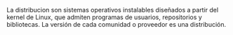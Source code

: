 La distribucion son sistemas operativos instalables diseñados a partir del kernel de Linux, que admiten programas de usuarios, repositorios y bibliotecas. La versión de cada comunidad o proveedor es una distribución.